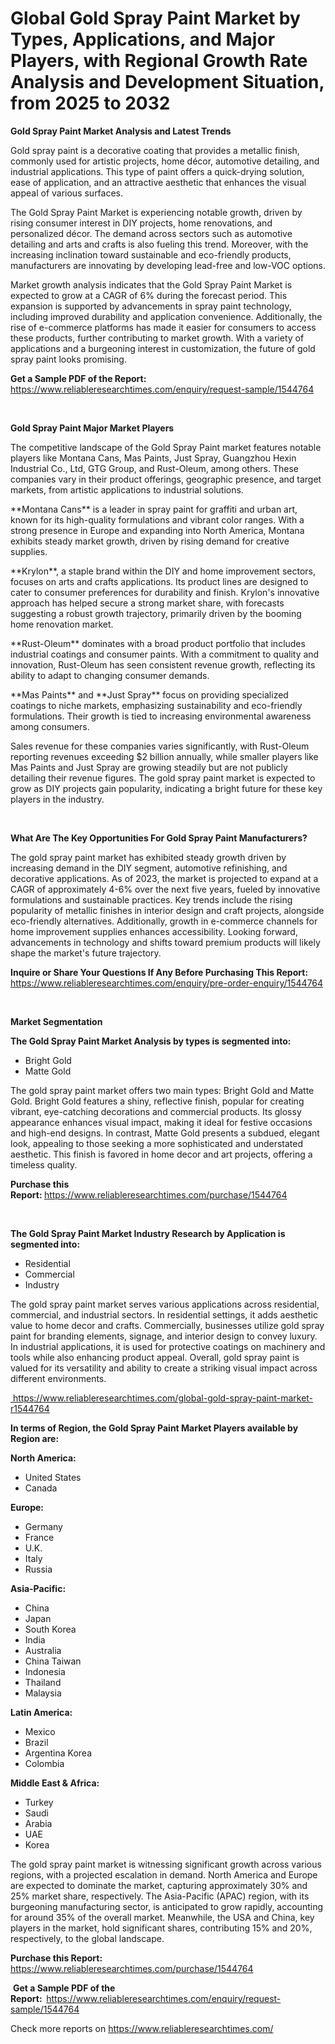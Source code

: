 <p><h1>Global Gold Spray Paint Market by Types, Applications, and Major Players, with Regional Growth Rate Analysis and Development Situation, from 2025 to 2032</h1></p><p><strong>Gold Spray Paint Market Analysis and Latest Trends</strong></p>
<p><p>Gold spray paint is a decorative coating that provides a metallic finish, commonly used for artistic projects, home décor, automotive detailing, and industrial applications. This type of paint offers a quick-drying solution, ease of application, and an attractive aesthetic that enhances the visual appeal of various surfaces.</p><p>The Gold Spray Paint Market is experiencing notable growth, driven by rising consumer interest in DIY projects, home renovations, and personalized décor. The demand across sectors such as automotive detailing and arts and crafts is also fueling this trend. Moreover, with the increasing inclination toward sustainable and eco-friendly products, manufacturers are innovating by developing lead-free and low-VOC options.</p><p>Market growth analysis indicates that the Gold Spray Paint Market is expected to grow at a CAGR of 6% during the forecast period. This expansion is supported by advancements in spray paint technology, including improved durability and application convenience. Additionally, the rise of e-commerce platforms has made it easier for consumers to access these products, further contributing to market growth. With a variety of applications and a burgeoning interest in customization, the future of gold spray paint looks promising.</p></p>
<p><strong>Get a Sample PDF of the Report:&nbsp;</strong> <a href="https://www.reliableresearchtimes.com/enquiry/request-sample/1544764?utm_campaign=3252&utm_medium=2&utm_source=Github&utm_content=ia&utm_term=04042025&utm_id=gold-spray-paint">https://www.reliableresearchtimes.com/enquiry/request-sample/1544764</a></p>
<p>&nbsp;</p>
<p><strong>Gold Spray Paint Major Market Players</strong></p>
<p><p>The competitive landscape of the Gold Spray Paint market features notable players like Montana Cans, Mas Paints, Just Spray, Guangzhou Hexin Industrial Co., Ltd, GTG Group, and Rust-Oleum, among others. These companies vary in their product offerings, geographic presence, and target markets, from artistic applications to industrial solutions.</p><p>**Montana Cans** is a leader in spray paint for graffiti and urban art, known for its high-quality formulations and vibrant color ranges. With a strong presence in Europe and expanding into North America, Montana exhibits steady market growth, driven by rising demand for creative supplies.</p><p>**Krylon**, a staple brand within the DIY and home improvement sectors, focuses on arts and crafts applications. Its product lines are designed to cater to consumer preferences for durability and finish. Krylon's innovative approach has helped secure a strong market share, with forecasts suggesting a robust growth trajectory, primarily driven by the booming home renovation market.</p><p>**Rust-Oleum** dominates with a broad product portfolio that includes industrial coatings and consumer paints. With a commitment to quality and innovation, Rust-Oleum has seen consistent revenue growth, reflecting its ability to adapt to changing consumer demands.</p><p>**Mas Paints** and **Just Spray** focus on providing specialized coatings to niche markets, emphasizing sustainability and eco-friendly formulations. Their growth is tied to increasing environmental awareness among consumers.</p><p>Sales revenue for these companies varies significantly, with Rust-Oleum reporting revenues exceeding $2 billion annually, while smaller players like Mas Paints and Just Spray are growing steadily but are not publicly detailing their revenue figures. The gold spray paint market is expected to grow as DIY projects gain popularity, indicating a bright future for these key players in the industry.</p></p>
<p>&nbsp;</p>
<p><strong>What Are The Key Opportunities For Gold Spray Paint Manufacturers?</strong></p>
<p><p>The gold spray paint market has exhibited steady growth driven by increasing demand in the DIY segment, automotive refinishing, and decorative applications. As of 2023, the market is projected to expand at a CAGR of approximately 4-6% over the next five years, fueled by innovative formulations and sustainable practices. Key trends include the rising popularity of metallic finishes in interior design and craft projects, alongside eco-friendly alternatives. Additionally, growth in e-commerce channels for home improvement supplies enhances accessibility. Looking forward, advancements in technology and shifts toward premium products will likely shape the market's future trajectory.</p></p>
<p><strong>Inquire or Share Your Questions If Any Before Purchasing This Report:</strong> <a href="https://www.reliableresearchtimes.com/enquiry/pre-order-enquiry/1544764?utm_campaign=3252&utm_medium=2&utm_source=Github&utm_content=ia&utm_term=04042025&utm_id=gold-spray-paint">https://www.reliableresearchtimes.com/enquiry/pre-order-enquiry/1544764</a></p>
<p>&nbsp;</p>
<p><strong>Market Segmentation</strong></p>
<p><strong>The Gold Spray Paint Market Analysis by types is segmented into:</strong></p>
<p><ul><li>Bright Gold</li><li>Matte Gold</li></ul></p>
<p><p>The gold spray paint market offers two main types: Bright Gold and Matte Gold. Bright Gold features a shiny, reflective finish, popular for creating vibrant, eye-catching decorations and commercial products. Its glossy appearance enhances visual impact, making it ideal for festive occasions and high-end designs. In contrast, Matte Gold presents a subdued, elegant look, appealing to those seeking a more sophisticated and understated aesthetic. This finish is favored in home decor and art projects, offering a timeless quality.</p></p>
<p><strong>Purchase this Report:&nbsp;</strong><a href="https://www.reliableresearchtimes.com/purchase/1544764?utm_campaign=3252&utm_medium=2&utm_source=Github&utm_content=ia&utm_term=04042025&utm_id=gold-spray-paint">https://www.reliableresearchtimes.com/purchase/1544764</a></p>
<p>&nbsp;</p>
<p><strong>The Gold Spray Paint Market Industry Research by Application is segmented into:</strong></p>
<p><ul><li>Residential</li><li>Commercial</li><li>Industry</li></ul></p>
<p><p>The gold spray paint market serves various applications across residential, commercial, and industrial sectors. In residential settings, it adds aesthetic value to home decor and crafts. Commercially, businesses utilize gold spray paint for branding elements, signage, and interior design to convey luxury. In industrial applications, it is used for protective coatings on machinery and tools while also enhancing product appeal. Overall, gold spray paint is valued for its versatility and ability to create a striking visual impact across different environments.</p></p>
<p><a href="https://www.reliableresearchtimes.com/global-gold-spray-paint-market-r1544764?utm_campaign=3252&utm_medium=2&utm_source=Github&utm_content=ia&utm_term=04042025&utm_id=gold-spray-paint">&nbsp;https://www.reliableresearchtimes.com/global-gold-spray-paint-market-r1544764</a></p>
<p><strong>In terms of Region, the Gold Spray Paint Market Players available by Region are:</strong></p>
<p>
    <p> <strong> North America: </strong>
        <ul>
            <li>United States</li>
            <li>Canada</li>
        </ul>
        </p> 
    <p> <strong> Europe: </strong>
        <ul>
            <li>Germany</li>
            <li>France</li>
            <li>U.K.</li>
            <li>Italy</li>
            <li>Russia</li>
        </ul>
        </p> 
    <p> <strong> Asia-Pacific: </strong>
        <ul>
            <li>China</li>
            <li>Japan</li>
            <li>South Korea</li>
            <li>India</li>
            <li>Australia</li>
            <li>China Taiwan</li>
            <li>Indonesia</li>
            <li>Thailand</li>
            <li>Malaysia</li>
        </ul>
        </p> 
    <p> <strong> Latin America: </strong>
        <ul>
            <li>Mexico</li>
            <li>Brazil</li>
            <li>Argentina Korea</li>
            <li>Colombia</li>
        </ul>
        </p> 
    <p> <strong> Middle East & Africa: </strong>
        <ul>
            <li>Turkey</li>
            <li>Saudi</li>
            <li>Arabia</li>
            <li>UAE</li>
            <li>Korea</li>
        </ul>
    </p>
    </p>
<p><p>The gold spray paint market is witnessing significant growth across various regions, with a projected escalation in demand. North America and Europe are expected to dominate the market, capturing approximately 30% and 25% market share, respectively. The Asia-Pacific (APAC) region, with its burgeoning manufacturing sector, is anticipated to grow rapidly, accounting for around 35% of the overall market. Meanwhile, the USA and China, key players in the market, hold significant shares, contributing 15% and 20%, respectively, to the global landscape.</p></p>
<p><strong>Purchase this Report: </strong><a href="https://www.reliableresearchtimes.com/purchase/1544764?utm_campaign=3252&utm_medium=2&utm_source=Github&utm_content=ia&utm_term=04042025&utm_id=gold-spray-paint">https://www.reliableresearchtimes.com/purchase/1544764</a></p>
<p>&nbsp;<strong>Get a Sample PDF of the Report:&nbsp;&nbsp;</strong><a href="https://www.reliableresearchtimes.com/enquiry/request-sample/1544764?utm_campaign=3252&utm_medium=2&utm_source=Github&utm_content=ia&utm_term=04042025&utm_id=gold-spray-paint">https://www.reliableresearchtimes.com/enquiry/request-sample/1544764</a></p>
<p><strong></strong></p>
<p>Check more reports on <a href="https://www.reliableresearchtimes.com/?utm_campaign=3252&utm_medium=2&utm_source=Github&utm_content=ia&utm_term=04042025&utm_id=gold-spray-paint">https://www.reliableresearchtimes.com/</a></p>